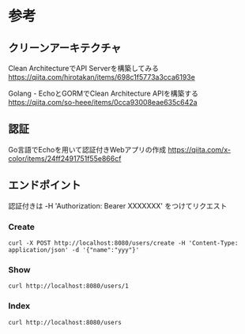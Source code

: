 # 参考

## クリーンアーキテクチャ
Clean ArchitectureでAPI Serverを構築してみる
https://qiita.com/hirotakan/items/698c1f5773a3cca6193e

Golang - EchoとGORMでClean Architecture APIを構築する
https://qiita.com/so-heee/items/0cca93008eae635c642a

## 認証

Go言語でEchoを用いて認証付きWebアプリの作成
https://qiita.com/x-color/items/24ff2491751f55e866cf

## エンドポイント
認証付きは -H 'Authorization: Bearer XXXXXXX' をつけてリクエスト

### Create
```
curl -X POST http://localhost:8080/users/create -H 'Content-Type: application/json' -d '{"name":"yyy"}'
```

### Show
```
curl http://localhost:8080/users/1
```

### Index
```
curl http://localhost:8080/users
```

